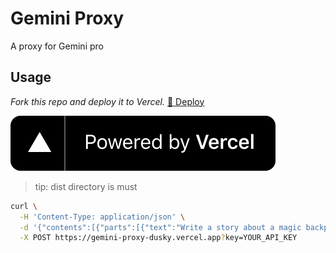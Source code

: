 # Gemini Proxy

A proxy for Gemini pro

## Usage

*Fork this repo and deploy it to Vercel.*
[🔗 Deploy](https://vercel.com/new)

![vercel](./assets/powered-by-vercel.svg)

> tip: dist directory is must
>
```bash
curl \
  -H 'Content-Type: application/json' \
  -d '{"contents":[{"parts":[{"text":"Write a story about a magic backpack"}]}]}' \
  -X POST https://gemini-proxy-dusky.vercel.app?key=YOUR_API_KEY
```
